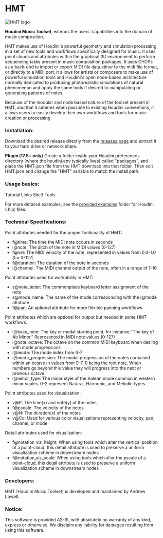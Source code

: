HMT
======

![HMT logo](https://github.com/andrew-lowell/HMT/blob/master/hmt_logo_01.png)

**Houdini Music Toolset**, extends the users' capabilities into the domain of music composition.

HMT makes use of Houdini's powerful geometry and simulation processing in a set of new tools and workflows specifically designed for music. It uses point clouds and attributes within the graphical 3D environment to perform sequencing tasks present in music composition packages. It uses CHOPs as a back-end to import or export MIDI file data either to the midi file format, or directly to a MIDI port. It allows for artists or composers to make use of powerful simulation tools and Houdini's open node-based architecture normally dedicated to producing photorealistic simulations of natural phenomenon and apply the same tools if desired to manipulating or generating patterns of notes.

Because of the modular and node based nature of the toolset present in HMT, and that it adheres when possible to existing Houdini conventions, it allows users to easily develop their own workflows and tools for music creation or processing.

### Installation:

Download the desired release directly from the [releases page](https://github.com/andrew-lowell/HMT/releases) and extract it to your hard drive or network share.

**Plugin (17.5+ only)**
Create a folder inside your Houdini preferences directory (where the houdini.env typically lives) called "packages", and place the HMT.json file from the HMT download into that folder. Then edit HMT.json and change the "HMT" variable to match the install path.

### Usage basics:
Tutorial Links
Shelf Tools

  For more detailed examples, see the [provided examples](https://github.com/andrew-lowell/HMT/tree/master/examples) folder for Houdini (.hip) files.

### Technical Specifications:

Point attributes needed for the proper funtionality of HMT:
* f@time: The time the MIDI note occurs in seconds
* i@note: The pitch of the note in MIDI values (0-127)
* f@vel: The MIDI velocity of the note, represented in values from 0.0-1.0 (for 0-127)
* f@duration: The duration of the note in seconds
* i@channel: The MIDI channel output of the note, often in a range of 1-16

Point attributes used for workability in HMT:
* s@note_letter: The commonplace keyboard letter assignment of the note
* s@mode_name: The name of the mode corresponding with the i@mode attribute
* f@pan: An optional attribute for more flexible panning workflows

Point attributes which are optional for output but needed in some HMT workflows:
* i@base_note: The key or modal starting point, for instance "The key of Ab Minor." Represented in MIDI note values (0-127)
* i@note_octave: The octave on the common MIDI keyboard when dealing with mode progressions
* i@mode: The mode index from 0-7
* i@mode_progression: The modal progression of the notes contained within an octave in values from 0-7. 0 being the root note. When numbers go beyond this value they will progress into the next or previous octave
* i@minor_type: The minor style of the Aolean mode common in western minor scales. 0-2 represent Natural, Harmonic, and Melodic types.

Point attributes used for visualization:
* v@P: The time(x) and note(y) of the notes
* f@pscale: The velocity of the notes
* v@N: The duration(x) of the notes
* v@Cd: Used for various color visualizations representing velocity, pan, channel, or mode

Detail attributes used for visualization:
* f@notation_viz_height: When using tools which alter the vertical position of a point-cloud, this detail attribute is used to preserve a uniform visualization scheme in downstream nodes
* f@notation_viz_scale: When using tools which alter the pscale of a point-cloud, this detail attribute is used to preserve a uniform visualization scheme in downstream nodes

### Developers:
HMT (Houdini Music Toolset) is developed and maintained by Andrew Lowell. 

### Notice:
This software is provided AS-IS, with absolutely no warranty of any kind, express or otherwise. We disclaim any liability for damages resulting from using this software.
